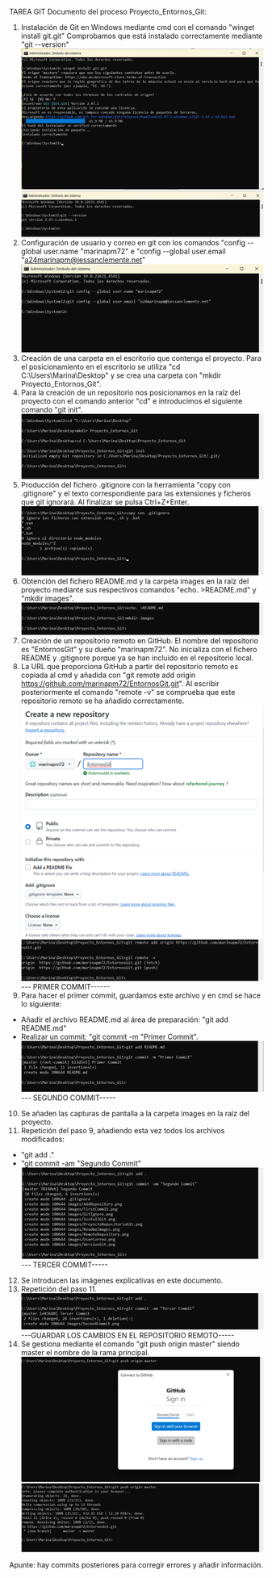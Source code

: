  TAREA GIT
Documento del proceso Proyecto_Entornos_Git:
1. Instalación de Git en Windows mediante cmd con el comando "winget install git.git"
Comprobamos que está instalado correctamente mediante "git --version"
![Instalación de Git mediante comandos](images/InstallGit.png)
![Comprobación de la versión de Git recién instalado](images/VersionGit.png)
2. Configuración de usuario y correo en git con los comandos "config --global user.name "marinapm72" e "config --global user.email "a24marinapm@iessanclemente.net"
![Configuración del usuario y correo](images/UserCorreo.png)
3. Creación de una carpeta en el escritorio que contenga el proyecto. Para el posicionamiento en el escritorio se utiliza "cd C:\Users\Marina\Desktop" y se crea una carpeta con "mkdir Proyecto_Entornos_Git".
4. Para la creación de un repositorio nos posicionamos en la raíz del proyecto con el comando anterior "cd" e introducimos el siguiente comando "git init".
![Creación del proyecto y repositorio](images/ProyectoRepositorioGit.png)
5. Producción del fichero .gitignore con la herramienta "copy con .gitignore" y el texto correspondiente para las extensiones y ficheros que git ignorará. Al finalizar se pulsa Ctrl+Z+Enter.
![Creación del fichero .gitignore](images/GitIgnore.png)
6. Obtención del fichero README.md y la carpeta images en la raíz del proyecto mediante sus respectivos comandos "echo. >README.md" y "mkdir images".
![Creación del fichero README.md y la carpeta images](images/ReadmeImages.png)
7. Creación de un repositorio remoto en GitHub. El nombre del repositorio es "EntornosGit" y su dueño "marinapm72". No inicializa con el fichero README y .gitignore porque ya se han incluido en el repositorio local. 
8. La URL que proporciona GitHub a partir del repositorio remoto es copiada al cmd y añadida con "git remote add origin https://github.com/marinapm72/EntornosGit.git". Al escribir posteriormente el comando "remote -v" se comprueba que este repositorio remoto se ha añadido correctamente.
![Creación Repositorio Remoto en GitHub](images/RemoteRepository.png)
![Comandos que agregan el repositorio remoto](images/AddRepository.png)
--- PRIMER COMMIT------
9. Para hacer el primer commit, guardamos este archivo y en cmd se hace lo siguiente:
- Añadir el archivo README.md al área de preparación: "git add README.md"
- Realizar un commit: "git commit -m "Primer Commit".
![Comandos utilizados en el cmd para añadir el Primer Commit](images/FirstCommit.png)
--- SEGUNDO COMMIT-----
10. Se añaden las capturas de pantalla a la carpeta images en la raíz del proyecto. 
11. Repetición del paso 9, añadiendo esta vez todos los archivos modificados:
- "git add ."
- "git commit -am "Segundo Commit"
![Comandos utilizados en el cmd para añadir el Segundo Commit](images/SecondCommit.png)
--- TERCER COMMIT-----
12. Se introducen las imágenes explicativas en este documento.
13. Repetición del paso 11.
![Comandos utilizados en el cmd para añadir el Tercer Commit](images/ThirdCommit.png)
---GUARDAR LOS CAMBIOS EN EL REPOSITORIO REMOTO-----
14. Se gestiona mediante el comando "git push origin master" siendo master el nombre de la rama principal.
![Subir los cambios al repositorio remoto parte 1](images/ChangesRemote1.png)
![Subir los cambios al repositorio remoto parte 2](images/ChangesRemote2.png)

Apunte: hay commits posteriores para corregir errores y añadir información.
